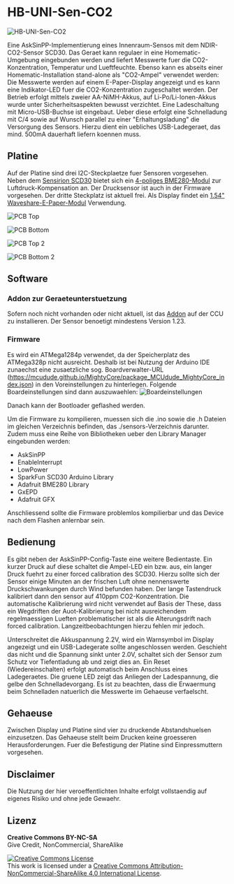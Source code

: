 # HB-UNI-Sen-CO2

![HB-UNI-Sen-CO2](https://github.com/HMSteve/HB-UNI-Sen-CO2/blob/main/Images/dev_front.jpg)

Eine AskSinPP-Implementierung eines Innenraum-Sensos mit dem NDIR-CO2-Sensor SCD30. Das Geraet kann regulaer in eine Homematic-Umgebung eingebunden werden und liefert Messwerte fuer die CO2-Konzentration, Temperatur und Lueftfeuchte. Ebenso kann es abseits einer Homematic-Installation stand-alone als "CO2-Ampel" verwendet werden: Die Messwerte werden auf einem E-Paper-Display angezeigt und es kann eine Indikator-LED fuer die CO2-Konzentration zugeschaltet werden. Der Betrieb erfolgt mittels zweier AA-NiMH-Akkus, auf Li-Po/Li-Ionen-Akkus wurde unter Sicherheitsaspekten bewusst verzichtet. Eine Ladeschaltung mit Micro-USB-Buchse ist eingebaut. Ueber diese erfolgt eine Schnelladung mit C/4 sowie auf Wunsch parallel zu einer "Erhaltungsladung" die Versorgung des Sensors. Hierzu dient ein uebliches USB-Ladegeraet, das mind. 500mA dauerhaft liefern koennen muss.


## Platine

Auf der Platine sind drei I2C-Steckplaetze fuer Sensoren vorgesehen. Neben dem [Sensirion SCD30](https://www.sensirion.com/de/umweltsensoren/kohlendioxidsensor/kohlendioxidsensoren-co2/) bietet sich ein [4-poliges BME280-Modul](https://www.ebay.de/itm/BME280-Temperatur-Luftdruck-Feuchtigkeit-Sensor-I2C-1-8-5V-Modul/114603492524) zur Luftdruck-Kompensation an. Der Drucksensor ist auch in der Firmware vorgesehen. Der dritte Steckplatz ist aktuell frei.
Als Display findet ein [1.54" Waveshare-E-Paper-Modul](https://www.waveshare.com/1.54inch-e-Paper-Module.htm) Verwendung.


![PCB Top](https://github.com/HMSteve/HB-UNI-Sen-CO2/blob/main/Images/pcb_top_1.jpg)

![PCB Bottom](https://github.com/HMSteve/HB-UNI-Sen-CO2/blob/main/Images/pcb_bot_1.jpg)

![PCB Top 2](https://github.com/HMSteve/HB-UNI-Sen-CO2/blob/main/Images/pcb_top_2.jpg)

![PCB Bottom 2](https://github.com/HMSteve/HB-UNI-Sen-CO2/blob/main/Images/pcb_bot_2.jpg)


## Software

### Addon zur Geraeteunterstuetzung

Sofern noch nicht vorhanden oder nicht aktuell, ist das [Addon](https://github.com/HMSteve/SG-HB-Devices-Addon/raw/master/CCU_RM/sg-hb-devices-addon.tgz) auf der CCU zu installieren. Der Sensor benoetigt mindestens Version 1.23.

### Firmware

Es wird ein ATMega1284p verwendet, da der Speicherplatz des ATMega328p nicht ausreicht. Deshalb ist bei Nutzung der Arduino IDE zunaechst eine zusaetzliche sog. Boardverwalter-URL (https://mcudude.github.io/MightyCore/package_MCUdude_MightyCore_index.json) in den Voreinstellungen zu hinterlegen. Folgende Boardeinstellungen sind dann auszuwaehlen:
![Boardeinstellungen](https://github.com/HMSteve/HB-UNI-Sen-CO2/blob/main/Images/arduino_board_config.jpg)

Danach kann der Bootloader geflashed werden.

Um die Firmware zu kompilieren, muessen sich die .ino sowie die .h Dateien im gleichen Verzeichnis befinden, das ./sensors-Verzeichnis darunter. Zudem muss eine Reihe von Bibliotheken ueber den Library Manager eingebunden werden:
- AskSinPP
- EnableInterrupt
- LowPower
- SparkFun SCD30 Arduino Library
- Adafruit BME280 Library
- GxEPD
- Adafruit GFX

Anschliessend sollte die Firmware problemlos kompilierbar und das Device nach dem Flashen anlernbar sein.


## Bedienung

Es gibt neben der AskSinPP-Config-Taste eine weitere Bedientaste. Ein kurzer Druck auf diese schaltet die Ampel-LED ein bzw. aus, ein langer Druck fuehrt zu einer forced calibration des SCD30. Hierzu sollte sich der Sensor einige Minuten an der frischen Luft ohne nennenswerte Druckschwankungen durch Wind befunden haben. Der lange Tastendruck kalibriert dann den sensor auf 410ppm CO2-Konzentration. Die automatische Kalibrierung wird nicht verwendet auf Basis der These, dass ein Wegdriften der Auot-Kalibrierung bei nicht ausreichendem regelmaessigen Lueften problematischer ist als die Alterungsdrift nach forced calibration. Langzeitbeobachtungen hierzu fehlen mir jedoch.

Unterschreitet die Akkuspannung 2.2V, wird ein Warnsymbol im Display angezeigt und ein USB-Ladegerate sollte angeschlossen werden. Geschieht das nicht und die Spannung sinkt unter 2.0V, schaltet sich der Sensor zum Schutz vor Tiefentladung ab und zeigt dies an. Ein Reset (Wiedereinschalten) erfolgt automatisch beim Anschluss eines Ladegeraetes. Die gruene LED zeigt das Anliegen der Ladespannung, die gelbe den Schnelladevorgang. Es ist zu beachten, dass die Erwaermung beim Schnelladen natuerlich die Messwerte im Gehaeuse verfaelscht.


## Gehaeuse

Zwischen Display und Platine sind vier zu druckende Abstandshuelsen einzusetzen. Das Gehaeuse stellt beim Drucken keine groesseren Herausforderungen. Fuer die Befestigung der Platine sind Einpressmuttern vorgesehen.


## Disclaimer

Die Nutzung der hier veroeffentlichten Inhalte erfolgt vollstaendig auf eigenes Risiko und ohne jede Gewaehr.


## Lizenz

**Creative Commons BY-NC-SA**<br>
Give Credit, NonCommercial, ShareAlike

<a rel="license" href="http://creativecommons.org/licenses/by-nc-sa/4.0/"><img alt="Creative Commons License" style="border-width:0" src="https://i.creativecommons.org/l/by-nc-sa/4.0/88x31.png" /></a><br />This work is licensed under a <a rel="license" href="http://creativecommons.org/licenses/by-nc-sa/4.0/">Creative Commons Attribution-NonCommercial-ShareAlike 4.0 International License</a>.
